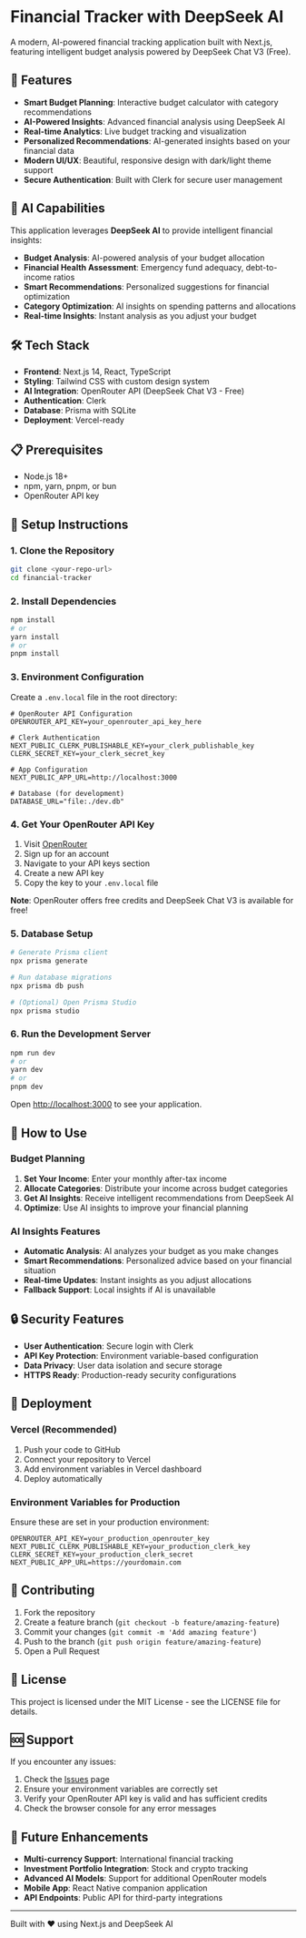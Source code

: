# Financial Tracker with DeepSeek AI

A modern, AI-powered financial tracking application built with Next.js, featuring intelligent budget analysis powered by DeepSeek Chat V3 (Free).

## 🚀 Features

- **Smart Budget Planning**: Interactive budget calculator with category recommendations
- **AI-Powered Insights**: Advanced financial analysis using DeepSeek AI
- **Real-time Analytics**: Live budget tracking and visualization
- **Personalized Recommendations**: AI-generated insights based on your financial data
- **Modern UI/UX**: Beautiful, responsive design with dark/light theme support
- **Secure Authentication**: Built with Clerk for secure user management

## 🤖 AI Capabilities

This application leverages **DeepSeek AI** to provide intelligent financial insights:

- **Budget Analysis**: AI-powered analysis of your budget allocation
- **Financial Health Assessment**: Emergency fund adequacy, debt-to-income ratios
- **Smart Recommendations**: Personalized suggestions for financial optimization
- **Category Optimization**: AI insights on spending patterns and allocations
- **Real-time Insights**: Instant analysis as you adjust your budget

## 🛠️ Tech Stack

- **Frontend**: Next.js 14, React, TypeScript
- **Styling**: Tailwind CSS with custom design system
- **AI Integration**: OpenRouter API (DeepSeek Chat V3 - Free)
- **Authentication**: Clerk
- **Database**: Prisma with SQLite
- **Deployment**: Vercel-ready

## 📋 Prerequisites

- Node.js 18+
- npm, yarn, pnpm, or bun
- OpenRouter API key

## 🔧 Setup Instructions

### 1. Clone the Repository

```bash
git clone <your-repo-url>
cd financial-tracker
```

### 2. Install Dependencies

```bash
npm install
# or
yarn install
# or
pnpm install
```

### 3. Environment Configuration

Create a `.env.local` file in the root directory:

```env
# OpenRouter API Configuration
OPENROUTER_API_KEY=your_openrouter_api_key_here

# Clerk Authentication
NEXT_PUBLIC_CLERK_PUBLISHABLE_KEY=your_clerk_publishable_key
CLERK_SECRET_KEY=your_clerk_secret_key

# App Configuration
NEXT_PUBLIC_APP_URL=http://localhost:3000

# Database (for development)
DATABASE_URL="file:./dev.db"
```

### 4. Get Your OpenRouter API Key

1. Visit [OpenRouter](https://openrouter.ai/)
2. Sign up for an account
3. Navigate to your API keys section
4. Create a new API key
5. Copy the key to your `.env.local` file

**Note**: OpenRouter offers free credits and DeepSeek Chat V3 is available for free!

### 5. Database Setup

```bash
# Generate Prisma client
npx prisma generate

# Run database migrations
npx prisma db push

# (Optional) Open Prisma Studio
npx prisma studio
```

### 6. Run the Development Server

```bash
npm run dev
# or
yarn dev
# or
pnpm dev
```

Open [http://localhost:3000](http://localhost:3000) to see your application.

## 🎯 How to Use

### Budget Planning

1. **Set Your Income**: Enter your monthly after-tax income
2. **Allocate Categories**: Distribute your income across budget categories
3. **Get AI Insights**: Receive intelligent recommendations from DeepSeek AI
4. **Optimize**: Use AI insights to improve your financial planning

### AI Insights Features

- **Automatic Analysis**: AI analyzes your budget as you make changes
- **Smart Recommendations**: Personalized advice based on your financial situation
- **Real-time Updates**: Instant insights as you adjust allocations
- **Fallback Support**: Local insights if AI is unavailable

## 🔒 Security Features

- **User Authentication**: Secure login with Clerk
- **API Key Protection**: Environment variable-based configuration
- **Data Privacy**: User data isolation and secure storage
- **HTTPS Ready**: Production-ready security configurations

## 🚀 Deployment

### Vercel (Recommended)

1. Push your code to GitHub
2. Connect your repository to Vercel
3. Add environment variables in Vercel dashboard
4. Deploy automatically

### Environment Variables for Production

Ensure these are set in your production environment:

```env
OPENROUTER_API_KEY=your_production_openrouter_key
NEXT_PUBLIC_CLERK_PUBLISHABLE_KEY=your_production_clerk_key
CLERK_SECRET_KEY=your_production_clerk_secret
NEXT_PUBLIC_APP_URL=https://yourdomain.com
```

## 🤝 Contributing

1. Fork the repository
2. Create a feature branch (`git checkout -b feature/amazing-feature`)
3. Commit your changes (`git commit -m 'Add amazing feature'`)
4. Push to the branch (`git push origin feature/amazing-feature`)
5. Open a Pull Request

## 📝 License

This project is licensed under the MIT License - see the LICENSE file for details.

## 🆘 Support

If you encounter any issues:

1. Check the [Issues](https://github.com/yourusername/financial-tracker/issues) page
2. Ensure your environment variables are correctly set
3. Verify your OpenRouter API key is valid and has sufficient credits
4. Check the browser console for any error messages

## 🔮 Future Enhancements

- **Multi-currency Support**: International financial tracking
- **Investment Portfolio Integration**: Stock and crypto tracking
- **Advanced AI Models**: Support for additional OpenRouter models
- **Mobile App**: React Native companion application
- **API Endpoints**: Public API for third-party integrations

---

Built with ❤️ using Next.js and DeepSeek AI
